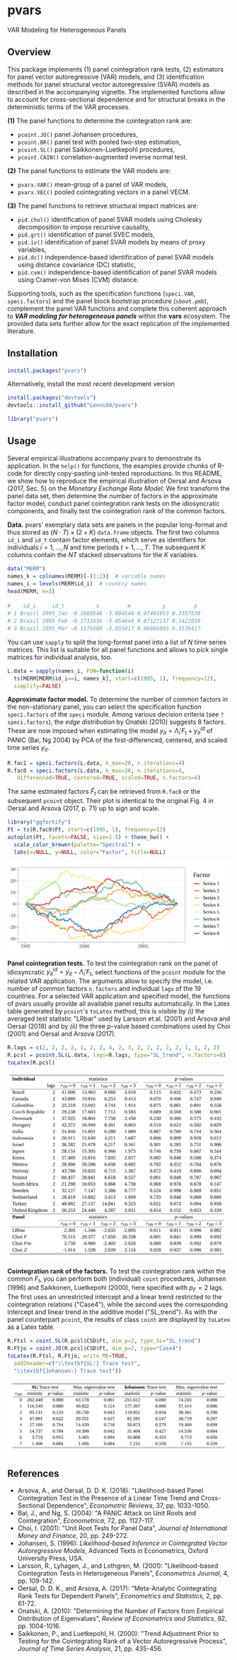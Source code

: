 pvars
=====

VAR Modeling for Heterogeneous Panels


## Overview

This package implements (1) panel cointegration rank tests, (2) estimators for panel vector autoregressive (VAR) models, and (3) identification methods for panel structural vector autoregressive (SVAR) models as described in the accompanying vignette. The implemented functions allow to account for cross-sectional dependence and for structural breaks in the deterministic terms of the VAR processes.

**(1)** The panel functions to determine the cointegration rank are: 

-   `pcoint.JO()` panel Johansen procedures, 
-   `pcoint.BR()` panel test with pooled two-step estimation, 
-   `pcoint.SL()` panel Saikkonen-Luetkepohl procedures, 
-   `pcoint.CAIN()` correlation-augmented inverse normal test.

**(2)** The panel functions to estimate the VAR models are: 

-   `pvarx.VAR()` mean-group of a panel of VAR models, 
-   `pvarx.VEC()` pooled cointegrating vectors in a panel VECM.

**(3)** The panel functions to retrieve structural impact matrices are: 

-   `pid.chol()` identification of panel SVAR models using Cholesky decomposition to impose recursive causality, 
-   `pid.grt()` identification of panel SVEC models, 
-   `pid.iv()` identification of panel SVAR models by means of proxy variables, 
-   `pid.dc()` independence-based identification of panel SVAR models using distance covariance (DC) statistic, 
-   `pid.cvm()` independence-based identification of panel SVAR models using Cramer-von Mises (CVM) distance.

Supporting tools, such as the specification functions (`speci.VAR`, `speci.factors`) and the panel block bootstrap procedure (`sboot.pmb`), complement the panel VAR functions and complete this coherent approach to ***VAR modeling for heterogeneous panels*** within the **vars** ecosystem. The provided data sets further allow for the exact replication of the implemented literature.


## Installation

``` r
install.packages("pvars")
```

Alternatively, install the most recent development version

``` r
install.packages("devtools")
devtools::install_github("Lenni89/pvars")
```

``` r
library("pvars")
```


## Usage

Several empirical illustrations accompany pvars to demonstrate its application. In the `help()` for functions, the examples provide chunks of R-code for directly copy-pasting unit-tested reproductions. In this README, we show how to reproduce the empirical illustration of Oersal and Arsova (2017, Sec. 5) on the *Monetary Exchange Rate Model*: We first transform the panel data set, then determine the number of factors in the approximate factor model, conduct panel cointegration rank tests on the idiosyncratic components, and finally test the cointegration rank of the common factors.

**Data.** pvars' exemplary data sets are panels in the popular long-format and thus stored as $(N \cdot T ) \times (2 + K )$ `data.frame` objects. The first two columns `id_i` and `id_t` contain factor elements, which serve as identifiers for individuals $i = 1,\ldots,N$ and time periods $t = 1,\ldots,T$. The subsequent $K$ columns contain the $NT$ stacked observations for the $K$ variables. 

``` r
data("MERM")
names_k = colnames(MERM)[-(1:2)]  # variable names
names_i = levels(MERM$id_i)  # country names
head(MERM, n=3)

#    id_i     id_t          s         m          y         p
# 1 Brazil 1995_Jan -0.1660546 -3.094546 0.07401953 0.3357538
# 2 Brazil 1995_Feb -0.1731636 -3.054644 0.07127137 0.3422039
# 3 Brazil 1995_Mar -0.1176580 -3.055017 0.06986985 0.3539417
```

You can use `sapply` to split the long-format panel into a list of $N$ time series matrices. This list is suitable for all panel functions and allows to pick single matrices for individual analysis, too.

``` r
L.data = sapply(names_i, FUN=function(i)
  ts(MERM[MERM$id_i==i, names_k], start=c(1995, 1), frequency=12),
  simplify=FALSE)
```


**Approximate factor model.** To determine the number of common factors in the non-stationary panel, you can select the specification function `speci.factors` of the `speci` module. Among various decision criteria (see `?speci.factors`), the *edge distribution* by Onatski (2010) suggests 8 factors. These are now imposed when estimating the model $y_{it} = \Lambda_i'F_t + y_{it}^{id}$ of PANIC (Bai, Ng 2004) by PCA of the first-differenced, centered, and scaled time series $y_{it}$.

``` r
R.fac1 = speci.factors(L.data, k_max=20, n.iterations=4)
R.fac0 = speci.factors(L.data, k_max=20, n.iterations=4, 
   differenced=TRUE, centered=TRUE, scaled=TRUE, n.factors=8)
```

The same estimated factors $\hat{F}_t$ can be retrieved from `R.fac0` or the subsequent `pcoint` object. Their plot is identical to the original Fig. 4 in Oersal and Arsova (2017, p. 71) up to sign and scale.

``` r
library("ggfortify")
Ft = ts(R.fac0$Ft, start=c(1995, 1), frequency=12)
autoplot(Ft, facets=FALSE, size=1.5) + theme_bw() +
  scale_color_brewer(palette="Spectral") +
  labs(x=NULL, y=NULL, color="Factor", title=NULL)
```

![](inst/images/Fig_Factors.png)


**Panel cointegration tests.** To test the cointegration rank on the panel of idiosyncratic $y_{it}^{id} = y_{it}-\Lambda_i'F_t$, select functions of the `pcoint` module for the related VAR application. The arguments allow to specify the model, i.e. number of common factors `n.factors` and individual `lags` of the 19 countries. For a selected VAR application and specified model, the functions of pvars usually provide all available panel results automatically. In the Latex table generated by `pcoint`'s `toLatex` method, this is visible by *(i)* the averaged test statistic "LRbar" used by Larsson et al. (2001) and Arsova and Oersal (2018) and by *(ii)* the three $p$-value based combinations used by Choi (2001) and Oersal and Arsova (2017).

``` r
R.lags = c(2, 2, 2, 2, 1, 2, 2, 4, 2, 3, 2, 2, 2, 2, 2, 1, 1, 2, 2)
R.pcsl = pcoint.SL(L.data, lags=R.lags, type="SL_trend", n.factors=8)
toLatex(R.pcsl)
```

![](inst/images/Tab_MERM.png)


**Cointegration rank of the factors.** To test the cointegration rank within the common $F_t$, you can perform both (individual) `coint` procedures, Johansen (1996) and Saikkonen, Luetkepohl (2000), here specified with $p_F=2$ lags. The first uses an unrestricted intercept and a linear trend restricted to the cointegration relations ("Case4"), while the second uses the corresponding intercept and linear trend in the additive model ("SL_trend"). As with the panel counterpart `pcoint`, the results of class `coint` are displayed by `toLatex` as a Latex table.

``` r
R.Ftsl = coint.SL(R.pcsl$CSD$Ft, dim_p=2, type_SL="SL_trend")
R.Ftjo = coint.JO(R.pcsl$CSD$Ft, dim_p=2, type="Case4")
toLatex(R.Ftsl, R.Ftjo, write_ME=TRUE,
  add2header=c("\\textbf{SL:} Trace test",
  "\\textbf{Johansen:} Trace test"))
```

![](inst/images/Tab_MERMft.png)


## References

-   Arsova, A., and Oersal, D. D. K. (2018): "Likelihood-based Panel Cointegration Test in the Presence of a Linear Time Trend and Cross-Sectional Dependence", *Econometric Reviews*, 37, pp. 1033-1050.
-   Bai, J., and Ng, S. (2004): "A PANIC Attack on Unit Roots and Cointegration", *Econometrica*, 72, pp. 1127-117.
-   Choi, I. (2001): "Unit Root Tests for Panel Data", *Journal of International Money and Finance*, 20, pp. 249-272.
-   Johansen, S. (1996): *Likelihood-based Inference in Cointegrated Vector Autoregressive Models*, Advanced Texts in Econometrics, Oxford University Press, USA.
-   Larsson, R., Lyhagen, J., and Lothgren, M. (2001): "Likelihood-based Cointegration Tests in Heterogeneous Panels", *Econometrics Journal*, 4, pp. 109-142.
-   Oersal, D. D. K., and Arsova, A. (2017): "Meta-Analytic Cointegrating Rank Tests for Dependent Panels", *Econometrics and Statistics*, 2, pp. 61-72.
-   Onatski, A. (2010): "Determining the Number of Factors from Empirical Distribution of Eigenvalues", *Review of Econometrics and Statistics*, 92, pp. 1004-1016.
-   Saikkonen, P., and Luetkepohl, H. (2000): "Trend Adjustment Prior to Testing for the Cointegrating Rank of a Vector Autoregressive Process", *Journal of Time Series Analysis*, 21, pp. 435-456.

